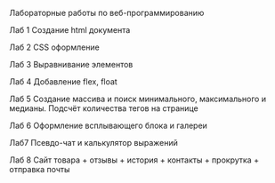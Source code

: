 Лабораторные работы по веб-программированию

Лаб 1 Создание html документа

Лаб 2 CSS оформление

Лаб 3 Выравнивание элементов

Лаб 4 Добавление flex, float

Лаб 5 Создание массива и поиск минимального, максимального и медианы. Подсчёт количества тегов на странице

Лаб 6 Оформление всплывающего блока и галереи

Лаб7 Псевдо-чат и калькулятор выражений

Лаб 8 Сайт товара + отзывы + история + контакты + прокрутка + отправка почты
